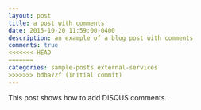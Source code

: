 ```yaml
---
layout: post
title: a post with comments
date: 2015-10-20 11:59:00-0400
description: an example of a blog post with comments
comments: true
<<<<<<< HEAD
=======
categories: sample-posts external-services
>>>>>>> bdba72f (Initial commit)
---
```

This post shows how to add DISQUS comments.
